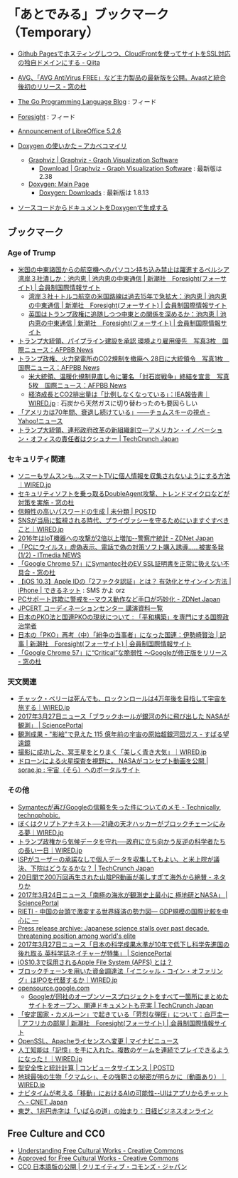 # 「あとでみる」ブックマーク（Temporary）

- [Github Pagesでホスティングしつつ、CloudFrontを使ってサイトをSSL対応の独自ドメインにする - Qiita](http://qiita.com/kechol/items/9609e1ab4a673e05b613)
- [AVG、「AVG AntiVirus FREE」など主力製品の最新版を公開。Avastと統合後初のリリース - 窓の杜](http://forest.watch.impress.co.jp/docs/news/1039393.html)
- [The Go Programming Language Blog](https://blog.golang.org/feed.atom) : フィード
- [Foresight](http://www.fsight.jp/list/feed/rss) : フィード
- [Announcement of LibreOffice 5.2.6](https://blog.documentfoundation.org/blog/2017/03/09/libreoffice-5-2-6/)

- [Doxygen の使いかた – アカベコマイリ](http://akabeko.me/blog/2012/01/doxygen/)
    - [Graphviz | Graphviz - Graph Visualization Software](http://www.graphviz.org/)
        - [Download | Graphviz - Graph Visualization Software](http://www.graphviz.org/Download.php) : 最新版は 2.38
    - [Doxygen: Main Page](http://www.stack.nl/~dimitri/doxygen/)
        - [Doxygen: Downloads](http://www.stack.nl/~dimitri/doxygen/download.html) : 最新版は 1.8.13
- [ソースコードからドキュメントをDoxygenで生成する](http://alctail.sakura.ne.jp/tip/cplus_kannrenn/cplusplus/doc.shtml)


## ブックマーク

### Age of Trump

- [米国の中東諸国からの航空機へのパソコン持ち込み禁止は躍進するペルシア湾岸３社潰しか：池内恵 | 池内恵の中東通信 | 新潮社　Foresight(フォーサイト) | 会員制国際情報サイト](http://www.fsight.jp/articles/-/42139)
    - [湾岸３社＋トルコ航空の米国路線は過去15年で急拡大：池内恵 | 池内恵の中東通信 | 新潮社　Foresight(フォーサイト) | 会員制国際情報サイト](http://www.fsight.jp/articles/-/42141)
    - [英国はトランプ政権に追随しつつ中東との関係を深めるか：池内恵 | 池内恵の中東通信 | 新潮社　Foresight(フォーサイト) | 会員制国際情報サイト](http://www.fsight.jp/articles/-/42142)
- [トランプ大統領、パイプライン建設を承認 環境より雇用優先　写真3枚　国際ニュース：AFPBB News](http://www.afpbb.com/articles/-/3122688)
- [トランプ政権、火力発電所のCO2規制を撤廃へ 28日に大統領令　写真1枚　国際ニュース：AFPBB News](http://www.afpbb.com/articles/-/3122836)
    - [米大統領、温暖化規制見直し令に署名 「対石炭戦争」終結を宣言　写真5枚　国際ニュース：AFPBB News](http://www.afpbb.com/articles/-/3123090)
    - [経済成長とCO2排出量は「比例しなくなっている」：IEA報告書｜WIRED.jp](http://wired.jp/2017/03/29/global-carbon-emissions/) : 石炭から天然ガスに切り替わったのも要因らしい
- [「アメリカは70年間、衰退し続けている」——チョムスキーの視点 - Yahoo!ニュース](https://news.yahoo.co.jp/feature/566)
- [トランプ大統領、連邦政府改革の新組織創立―アメリカン・イノベーション・オフィスの責任者はクシュナー | TechCrunch Japan](http://jp.techcrunch.com/2017/03/28/20170326trump-to-create-white-house-office-for-american-innovation-to-be-headed-by-kushner/)

### セキュリティ関連

- [ソニーもサムスンも…スマートTVに個人情報を収集されないようにする方法｜WIRED.jp](http://wired.jp/2017/03/25/smart-tv-spying-vizio-settlement/)
- [セキュリティソフトを乗っ取るDoubleAgent攻撃、トレンドマイクロなどが対策を実施 - 窓の杜](http://forest.watch.impress.co.jp/docs/news/1051019.html)
- [信頼性の高いパスワードの生成 | 未分類 | POSTD](http://postd.cc/passwords-entropy/)
- [SNSが当局に監視される時代、プライヴァシーを守るためにいますぐすべきこと｜WIRED.jp](http://wired.jp/2017/03/23/use-social-media-protest-without-big-brother-snooping/)
- [2016年はIoT機器への攻撃が2倍以上増加--警察庁統計 - ZDNet Japan](https://japan.zdnet.com/article/35098667/)
- [「PCにウイルス」虚偽表示、電話で偽の対策ソフト購入誘導……被害多発 (1/2) - ITmedia NEWS](http://www.itmedia.co.jp/news/articles/1703/28/news054.html)
- [「Google Chrome 57」にSymantec社のEV SSL証明書を正常に扱えない不具合 - 窓の杜](http://forest.watch.impress.co.jp/docs/news/1051745.html)
- [【iOS 10.3】Apple IDの「2ファクタ認証」とは？ 有効化とサインイン方法 | iPhone | できるネット](https://dekiru.net/article/15201/) : SMS かよ orz
- [PCサポート詐欺に警戒を--マウス動作など手口が巧妙化 - ZDNet Japan](https://japan.zdnet.com/article/35098949/)
- [JPCERT コーディネーションセンター 講演資料一覧](https://www.jpcert.or.jp/present/)
- [日本のPKO法と国連PKOの現状について : 「平和構築」を専門にする国際政治学者](http://shinodahideaki.blog.jp/archives/15575482.html)
- [日本の「PKO」再考（中）「紛争の当事者」になった国連：伊勢崎賢治 | 記事 | 新潮社　Foresight(フォーサイト) | 会員制国際情報サイト](http://www.fsight.jp/articles/-/42154)
- [「Google Chrome 57」に“Critical”な脆弱性 ～Googleが修正版をリリース - 窓の杜](http://forest.watch.impress.co.jp/docs/news/1052113.html)

### 天文関連

- [チャック・ベリーは死んでも、ロックンロールは4万年後を目指して宇宙を旅する｜WIRED.jp](http://wired.jp/2017/03/23/rip-chuck-berry/)
- [2017年3月27日ニュース「ブラックホールが銀河の外に飛び出した NASAが観測」 | SciencePortal](http://scienceportal.jst.go.jp/news/newsflash_review/newsflash/2017/03/20170327_02.html)
- [観測成果 - "影絵"で見えた 115 億年前の宇宙の原始超銀河団ガス - すばる望遠鏡](http://subarutelescope.org/Pressrelease/2017/03/28/j_index.html)
- [撮影に成功した、冥王星をとりまく「美しく青き大気」｜WIRED.jp](http://wired.jp/2017/03/28/this-blue-sky-image-of-pluto/)
- [ドローンによる火星探査を視野に。 NASAがコンセプト動画を公開 | sorae.jp : 宇宙（そら）へのポータルサイト](http://sorae.jp/030201/2017_03_28_drone.html)

### その他

- [Symantecが再びGoogleの信頼を失った件についてのメモ - Technically, technophobic.](http://notchained.hatenablog.com/entry/2017/03/27/090554)
- [ぼくはクリプトアナキスト──21歳の天才ハッカーがブロックチェーンにみる夢｜WIRED.jp](http://wired.jp/2017/03/26/portrait-of-a-crypto-anarchist/)
- [トランプ政権から気候データを守れ──政府に立ち向かう反逆の科学者たちの長い一日｜WIRED.jp](http://wired.jp/2017/03/24/rogue-scientists-race-save-climate-data-trump/)
- [ISPがユーザーの承諾なしで個人データを収集してもよい、と米上院が議決、下院はどうなるかな？ | TechCrunch Japan](http://jp.techcrunch.com/2017/03/24/20170323senate-votes-to-allow-isps-to-collect-personal-data-without-permission/)
- [20日間で200万回再生された山陰PR動画が美しすぎて海外から絶賛 - ネタりか](http://netallica.yahoo.co.jp/news/20170323-48526464-irorio)
- [2017年3月24日ニュース「南極の海氷が観測史上最小に 極地研とNASA」 | SciencePortal](http://scienceportal.jst.go.jp/news/newsflash_review/newsflash/2017/03/20170324_01.html)
- [RIETI - 中国の台頭で激変する世界経済の勢力図― GDP規模の国際比較を中心に ―](http://www.rieti.go.jp/users/china-tr/jp/ssqs/160707ssqs.html)
- [Press release archive: Japanese science stalls over past decade, threatening position among world's elite](http://www.nature.com/press_releases/nature-index-2017-japan.html)
- [2017年3月27日ニュース「日本の科学成果水準が10年で低下し科学先進国の後れ取る 英科学誌ネイチャーが特集」 | SciencePortal](http://scienceportal.jst.go.jp/news/newsflash_review/newsflash/2017/03/20170327_01.html)
- [iOS10.3で採用されるApple File System (APFS) とは？](https://ischool.co.jp/2017-03-26/)
- [ブロックチェーンを用いた資金調達法「イニシャル・コイン・オファリング」はIPOを代替するか｜WIRED.jp](http://wired.jp/2017/03/29/initial-coin-offering/)
- [opensource.google.com](https://opensource.google.com/)
    - [Googleが同社のオープンソースプロジェクトをすべて一箇所にまとめたサイトをオープン、関連ドキュメントも充実 | TechCrunch Japan](http://jp.techcrunch.com/2017/03/29/20170328google-launches-new-site-to-showcase-its-open-source-projects-and-processes/)
- [「安定国家・カメルーン」で起きている「苛烈な弾圧」について：白戸圭一 | アフリカの部屋 | 新潮社　Foresight(フォーサイト) | 会員制国際情報サイト](http://www.fsight.jp/articles/-/42150)
- [OpenSSL、Apacheライセンスへ変更 | マイナビニュース](http://news.mynavi.jp/news/2017/03/27/119/)
- [人工知能は「記憶」を手に入れた。複数のゲームを連続でプレイできるようになった！｜WIRED.jp](http://wired.jp/2017/03/27/deepmind-sequential-memory/)
- [型安全性と統計計算 | コンピュータサイエンス | POSTD](http://postd.cc/type-safety-and-statistical-computing/)
- [地球最強の生物「クマムシ」、その強靭さの秘密が明らかに（動画あり）｜WIRED.jp](http://wired.jp/2017/03/27/secret-water-bear/)
- [ナビタイムが考える「移動」におけるAIの可能性--UIはアプリからチャットへ - CNET Japan](https://japan.cnet.com/article/35098232/)
- [東芝、1兆円赤字は「いばらの道」の始まり：日経ビジネスオンライン](http://business.nikkeibp.co.jp/atcl/report/16/070600052/032900011/?rt=nocnt)


## Free Culture and CC0

- [Understanding Free Cultural Works - Creative Commons](https://creativecommons.org/share-your-work/public-domain/freeworks/)
- [Approved for Free Cultural Works - Creative Commons](https://creativecommons.org/2008/02/20/approved-for-free-cultural-works/)
- [CC0 日本語版の公開 | クリエイティブ・コモンズ・ジャパン](https://creativecommons.jp/2015/05/01/cc0-jpver/)
